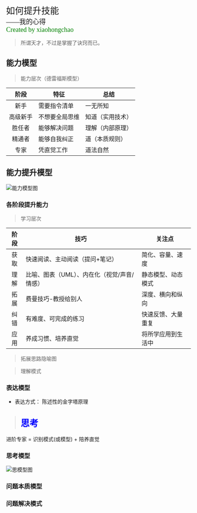 <font face="微软雅黑" size="5">如何提升技能</font>  
<font face="微软雅黑" size="4">——我的心得</font>  
<font face="微软雅黑" color="green" size="4">Created by xiaohongchao</font>

>所谓天才，不过是掌握了诀窍而已。
  
## 能力模型
>能力层次（德雷福斯模型）
 
| 阶段 | 特征 | 总结 |  
| :-: | - | - |  
| 新手 | 需要指令清单| 一无所知 |  
| 高级新手 | 不想要全局思维 | 知道（实用技术） |  
| 胜任者 | 能够解决问题 | 理解（内部原理） |  
| 精通者 | 能够自我纠正 | 道（本质规则） |  
| 专家 | 凭直觉工作 | 道法自然 |  

## 能力提升模型

![能力模型图](https://github.com/xiaohc/wisdom/blob/master/resources/CognitionMode.jpg?raw=true)


### 各阶段提升能力

>学习层次

| 阶段 | 技巧 | 关注点 |  
| :-: | - | - |  
| 获取 | 快速阅读、主动阅读（提问+笔记） | 简化、容量、速度 |  
| 理解 | 比喻、图表（UML）、内在化（视觉/声音/情感） | 静态模型、动态模式 |  
| 拓展 | 费曼技巧-教授给别人 | 深度、横向和纵向 |  
| 纠错 | 有难度、可完成的练习 | 快速反馈、大量重复 |  
| 应用 | 养成习惯、培养直觉 | 将所学应用到生活中 |  

>拓展思路隐喻图


>理解模式

### 表达模型
* 表达方式：
	陈述性的金字塔原理


>## <font face="微软雅黑" color="blue" size="5">思考</font>
进阶专家 = 识别模式(或模型) + 陪养直觉

### 思考模型
![思模型图](https://github.com/xiaohc/wisdom/blob/master/resources/LearningModel.png?raw=true)


### 问题本质模型

### 问题解决模式
